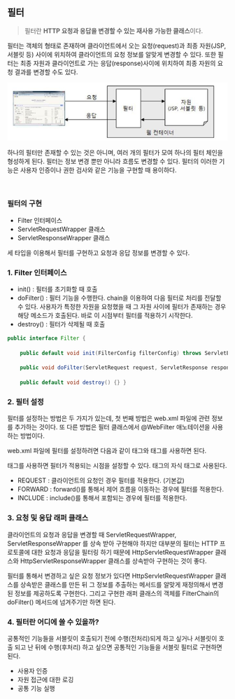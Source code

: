 ## **필터**

> 필터란 **HTTP 요청과 응답을 변경할 수 있는 재사용 가능한 클래스**이다. 

필터는 객체의 형태로 존재하며 클라이언트에서 오는 요청(request)과 최종 자원(JSP, 서블릿 등) 사이에 위치하여 클라이언트의 요청 정보를 알맞게 변경할 수 있다. 또한 필터는 최종 자원과 클라이언트로 가는 응답(response)사이에 위치하여 최종 자원의 요청 결과를 변경할 수도 있다.

![img](https://github.com/dilmah0203/TIL/blob/main/Image/Filter.png)

하나의 필터만 존재할 수 있는 것은 아니며, 여러 개의 필터가 모여 하나의 필터 체인을 형성하게 된다.
필터는 정보 변경 뿐만 아니라 흐름도 변경할 수 있다. 필터의 이러한 기능은 사용자 인증이나 권한 검사와 같은 기능을 구현할 때 용이하다.

<br>

### **필터의 구현**

- Filter 인터페이스
- ServletRequestWrapper 클래스
- ServletResponseWrapper 클래스

세 타입을 이용해서 필터를 구현하고 요청과 응답 정보를 변경할 수 있다.

### 1. **Filter 인터페이스**

- init() : 필터를 초기화할 때 호출
- doFilter() : 필터 기능을 수행한다. chain을 이용하여 다음 필터로 처리를 전달할 수 있다. 사용자가 특정한 자원을 요청했을 때 그 자원 사이에 필터가 존재하는 경우 해당 메소드가 호출된다. 바로 이 시점부터 필터를 적용하기 시작한다.
- destroy() : 필터가 삭제될 때 호출

```java
public interface Filter { 

    public default void init(FilterConfig filterConfig) throws ServletException {} 
    
    public void doFilter(ServletRequest request, ServletResponse response, FilterChain chain) throws IOException, ServletException; 
    
    public default void destroy() {} }

```

### 2. **필터 설정**

필터를 설정하는 방법은 두 가지가 있는데, 첫 번째 방법은 web.xml 파일에 관련 정보를 추가하는 것이다. 또 다른 방법은 필터 클래스에서 @WebFilter 애노테이션을 사용하는 방법이다.

web.xml 파일에 필터를 설정하려면 다음과 같이 <filter> 태그와 <filter-mapping> 태그를 사용하면 된다.

<dispatcher> 태그를 사용하면 필터가 적용되는 시점을 설정할 수 있다.<filter-mapping> 태그의 자식 태그로 사용된다.

- REQUEST : 클라이언트의 요청인 경우 필터를 적용한다. (기본값)
- FORWARD : forward()를 통해서 제어 흐름을 이동하는 경우에 필터를 적용한다.
- INCLUDE : include()를 통해서 포함되는 경우에 필터를 적용한다.

### 3. **요청 및 응답 래퍼 클래스**

클라이언트의 요청과 응답을 변경할 때 ServletRequestWrapper, ServletResponseWrapper 를 상속 받아 구현해야 하지만 대부분의 필터는 HTTP 프로토콜에 대한 요청과 응답을 필터링 하기 때문에 HttpServletRequestWrapper 클래스와 HttpServletResponseWrapper 클래스를 상속받아 구현하는 것이 좋다.
  
필터를 통해서 변경하고 싶은 요청 정보가 있다면 HttpServletRequestWrapper 클래스를 상속받은 클래스를 만든 뒤 그 정보를 추출하는 메서드를 알맞게 재정의해서 변경된 정보를 제공하도록 구현한다. 그리고 구현한 래퍼 클래스의 객체를 FilterChain의 doFilter() 메서드에 넘겨주기만 하면 된다.

### 4. **필터란 어디에 쓸 수 있을까?**

공통적인 기능들을 서블릿이 호출되기 전에 수행(전처리)되게 하고 싶거나
서블릿이 호출 되고 난 뒤에 수행(후처리) 하고 싶으면 공통적인 기능들을 서블릿 필터로 구현하면 된다.

- 사용자 인증
- 자원 접근에 대한 로깅
- 공통 기능 실행
